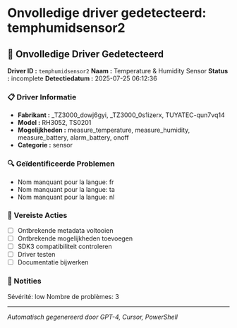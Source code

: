 # Onvolledige driver gedetecteerd: temphumidsensor2

## 🚨 Onvolledige Driver Gedetecteerd

**Driver ID :** `temphumidsensor2`
**Naam :** Temperature & Humidity Sensor
**Status :** incomplete
**Detectiedatum :** 2025-07-25 06:12:36

### 📋 Driver Informatie
- **Fabrikant :** _TZ3000_dowj6gyi, _TZ3000_0s1izerx, TUYATEC-qun7vq14
- **Model :** RH3052, TS0201
- **Mogelijkheden :** measure_temperature, measure_humidity, measure_battery, alarm_battery, onoff
- **Categorie :** sensor

### 🔍 Geïdentificeerde Problemen
- Nom manquant pour la langue: fr
- Nom manquant pour la langue: ta
- Nom manquant pour la langue: nl

### 🎯 Vereiste Acties
- [ ] Ontbrekende metadata voltooien
- [ ] Ontbrekende mogelijkheden toevoegen
- [ ] SDK3 compatibiliteit controleren
- [ ] Driver testen
- [ ] Documentatie bijwerken

### 📝 Notities
Sévérité: low
Nombre de problèmes: 3

---
*Automatisch gegenereerd door GPT-4, Cursor, PowerShell*

